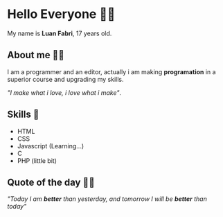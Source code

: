 # Hello Everyone 👋🏽
My name is **Luan Fabri**, 17 years old.

## About me 🤌🏽
I am a programmer and an editor, actually i am making **programation** in a superior course and upgrading my skills.<br>

_"I make what i love, i love what i make"_.

## Skills 📖

- HTML
- CSS
- Javascript (Learning...)
- C
- PHP (little bit)

## Quote of the day 🍷🗿
_"Today I am **better** than yesterday, and tomorrow I will be **better** than today"_


<!--
**luannzin/luannzin** is a ✨ _special_ ✨ repository because its `README.md` (this file) appears on your GitHub profile.

Here are some ideas to get you started:

- 🔭 I’m currently working on ...
- 🌱 I’m currently learning ...
- 👯 I’m looking to collaborate on ...
- 🤔 I’m looking for help with ...
- 💬 Ask me about ...
- 📫 How to reach me: ...
- 😄 Pronouns: ...
- ⚡ Fun fact: ...
-->
